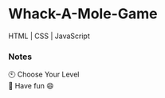 # Whack-A-Mole-Game
HTML | CSS | JavaScript

### Notes
:clock10: Choose Your Level</br>
:repeat: Have fun :smile:
